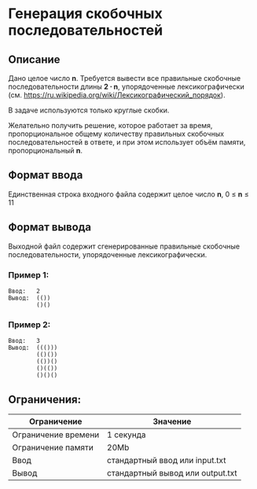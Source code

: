 # Генерация скобочных последовательностей

## Описание

Дано целое число __n__. Требуется вывести все правильные скобочные последовательности длины __2 ⋅ n__, упорядоченные лексикографически (см. https://ru.wikipedia.org/wiki/Лексикографический_порядок).

В задаче используются только круглые скобки.

Желательно получить решение, которое работает за время, пропорциональное общему количеству правильных скобочных последовательностей в ответе, и при этом использует объём памяти, пропорциональный __n__.

## Формат ввода

Единственная строка входного файла содержит целое число __n__, 0 ≤ __n__ ≤ 11

## Формат вывода

Выходной файл содержит сгенерированные правильные скобочные последовательности, упорядоченные лексикографически.

### Пример 1:

    Ввод:   2
    Вывод:  (())
            ()()

### Пример 2:

    Ввод:   3
    Вывод:  ((()))
            (()())
            (())()
            ()(())
            ()()()

## Ограничения:

| Ограничение         | Значение                         |
| ------------------- | -------------------------------- |
| Ограничение времени |	1 секунда                        |
| Ограничение памяти  | 20Mb                             |
| Ввод                |	стандартный ввод или input.txt   |
| Вывод               | стандартный вывод или output.txt |